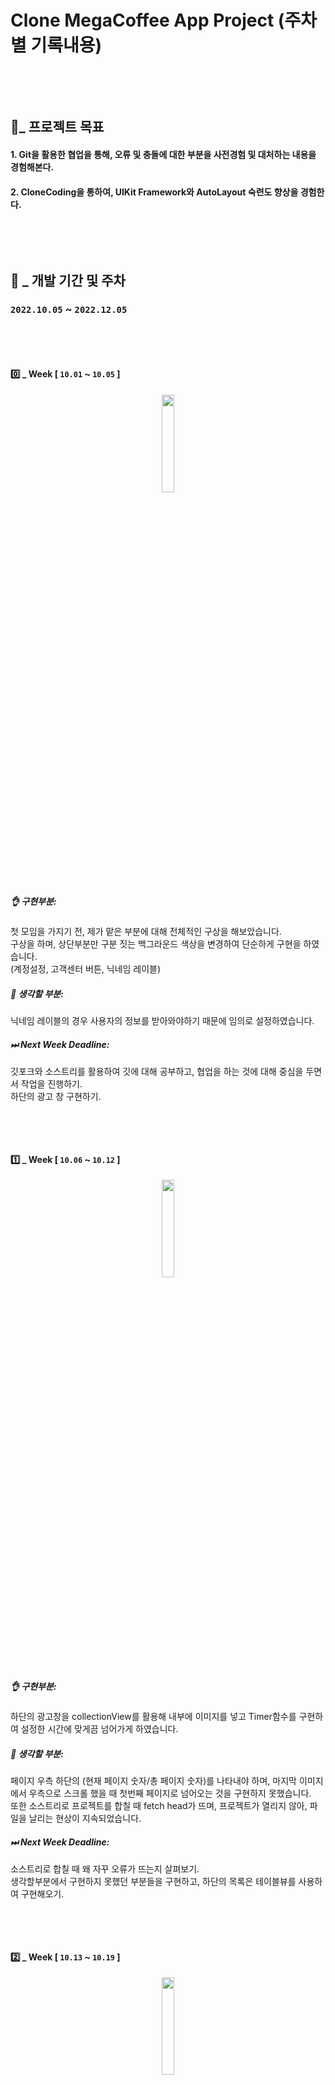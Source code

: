 # Clone MegaCoffee App Project (주차별 기록내용)
&nbsp;


</br>

## 🤝_ 프로젝트 목표
#### 1. Git을 활용한 협업을 통해, 오류 및 충돌에 대한 부분을 사전경험 및 대처하는 내용을 경험해본다.
#### 2. CloneCoding을 통하여, UIKit Framework와 AutoLayout 숙련도 향상을 경험한다.

&nbsp;

</br>

## 🎯 _ 개발 기간 및 주차
### `2022.10.05` ~ `2022.12.05`
&nbsp;

</br>

#### 0️⃣  _ Week [ `10.01` ~ `10.05` ]

<p align="center">
  <img src = "https://user-images.githubusercontent.com/114051946/209294695-e9d9468c-cdb6-4e3e-8794-1f4aad8a3868.png" width="20%" height="20%">
</p>


##### 👌 구현부분:
첫 모임을 가지기 전, 제가 맡은 부분에 대해 전체적인 구상을 해보았습니다. </br>
구상을 하며, 상단부분만 구분 짓는 백그라운드 색상을 변경하여 단순하게 구현을 하였습니다.</br>
(계정설정, 고객센터 버튼, 닉네임 레이블)
##### 🤔 생각할 부분:
닉네임 레이블의 경우 사용자의 정보를 받아와야하기 때문에 임의로 설정하였습니다.
##### ⏭ Next Week Deadline:
깃포크와 소스트리를 활용하여 깃에 대해 공부하고, 협업을 하는 것에 대해 중심을 두면서 작업을 진행하기.</br>
하단의 광고 창 구현하기.

&nbsp;


</br>

#### 1️⃣  _ Week [ `10.06` ~ `10.12` ]


<p align="center">
  <img src = "https://user-images.githubusercontent.com/114051946/209296366-63e4369a-b825-4d31-90c1-88d01eb999c2.gif" width="20%" height="20%">
</p>



##### 👌 구현부분:
하단의 광고창을 collectionView를 활용해 내부에 이미지를 넣고 Timer함수를 구현하여 설정한 시간에 맞게끔 넘어가게 하였습니다. 

##### 🤔 생각할 부분:

페이지 우측 하단의 (현재 페이지 숫자/총 페이지 숫자)를 나타내야 하며, 마지막 이미지에서 우측으로 스크롤 했을 때 첫번째 페이지로 넘어오는 것을 구현하지 못했습니다.</br>
또한 소스트리로 프로젝트를 합칠 때 fetch head가 뜨며, 프로젝트가 열리지 않아, 파일을 날리는 현상이 지속되었습니다.

##### ⏭ Next Week Deadline:

소스트리로 합칠 때 왜 자꾸 오류가 뜨는지 살펴보기.</br>
생각할부분에서 구현하지 못했던 부분들을 구현하고, 하단의 목록은 테이블뷰를 사용하여 구현해오기.









&nbsp;

</br>

#### 2️⃣  _ Week [ `10.13` ~ `10.19` ]

<p align="center">
  <img src = "https://user-images.githubusercontent.com/114051946/209297893-0b59be29-f14d-44fa-8176-718d4520588f.gif" width="20%" height="20%">
</p>



##### 👌 구현부분:
우측 하단의 (현재 페이지 숫자/ 총 페이지 숫자)를 구현하고, 마지막 이미지에서 우측으로 스크롤할 수 있도록 구현했습니다.

##### 🤔 생각할 부분:

원하는 부분의 구현은 성공했지만, 구현의 많은 오류가 있습니다.</br></br>
첫번째. 현재 페이지를 인식하고 다음으로 넘어가야하는데, 고정된 페이지로만 넘어갑니다.</br>
(ex. 1번 이미지에서 강제로 3번 이미지로 스크롤하면, 다시 1번으로 넘어가야하지만, 2번으로 넘어감)</br>

두번째. currentIndex의 숫자로 현재 페이지 숫자를 표시했지만 타이머 함수를 처음부터 구현을 잘못한 까닭에 숫자표시에 오류가 있습니다.</br>

세번째. 매 주 Sourcetree를 통해 프로젝트를 합칠 때마다, fetch head error가 뜨며, 많은 시간이 소요되었습니다.</br>


##### ⏭ Next Week Deadline:

fetch head error를 해결하기 위해, 지금 당장의 구현보단, git에 대해 공부 및 에러 해결에 초점을 맞추기.</br>
전체적인 협업 guide line에 대해 다시 생각해보고 적용해보기.






&nbsp;

</br>

#### 3️⃣  _ Week [ `10.20` ~ `10.26` ]



<p align="center">
  <img src = "https://user-images.githubusercontent.com/114051946/209298522-167f0e03-457d-4a1b-bae4-b150795d73f4.JPG" width="20%" height="20%">
</p>



##### 👌 구현부분:
Source에 대한 fetch head error를 끝내 해결하지 못했습니다.</br>
일부 error는 팀원들이 pull과 push에 대해 제대로 이해하지 못해 프로젝트가 터져 다시 복구하는데까지 시간이 소요된 것도 있습니다.

##### 🤔 생각할 부분:

터미널로 접근해야할지 다른 플랫폼이 있는지 찾아봐야할 것 같습니다.</br>
일단 제 프로젝트는 모든 내용이 코드로 구현되어 있기 때문에, 맨 마지막에 머지함으로써 최대한 프로젝트를 보존하고자 노력하였습니다.


##### ⏭ Next Week Deadline:

fetch head error를 해결하기 위해, 지금 당장의 구현보단, git에 대해 공부 및 에러 해결에 초점을 맞추기.</br>
전체적인 협업 guide line에 대해 다시 생각해보고 적용해보기.


&nbsp;

</br>

#### 4️⃣  _ Week [ `10.27` ~ `11.02` ]



<p align="center">
  <img src = "https://user-images.githubusercontent.com/114051946/209301566-b290c620-8356-496a-9ebe-b474317d6e71.gif" width="20%" height="20%">
  <img src = "https://user-images.githubusercontent.com/114051946/209300749-3c41a5d2-9f33-4e7f-879a-7e4e3adfb5a2.gif" width="20%" height="20%">
</p>





##### 👌 구현부분:
광고창 아래, 목록을 구현하였습니다.</br>
이용약관 tab을 구현하였습니다. 임의로 데이터를 만들어 해당 내용을 넣어주었습니다.</br>
소스트리의 고질적인 문제를 해결하지 못하고, 깃크라켄을 사용함으로써 프로젝트를 병합하는데 모든 문제를 해결하였습니다.


##### 🤔 생각할 부분:

ios15부터 발생하는 TableView padding문제가 있었습니다.</br>
해결 코드 및 해결 사진. 필요


##### ⏭ Next Week Deadline:

계정설정 버튼과 고객센터 버튼 내부를 최대한 구현하기.











&nbsp;

</br>

#### 5️⃣  _ Week [ `11.03` ~ `11.09` ]

&nbsp;

</br>


#### 6️⃣  _ Week [ `11.10` ~ `11.16` ]

&nbsp;

</br>

#### 7️⃣  _ Week [ `11.17` ~ `11.23` ]

&nbsp;

</br>

#### 8️⃣  _ Week [ `11.24` ~ `11.30` ]

&nbsp;

</br>

#### 9️⃣  _ Week [ `12.01` ~ `12.06` ] (Final)

&nbsp;

</br>


</br>

## 🧐 _ 소감
#### 1. 이러쿵저러쿵
#### 2. 저러쿵 이러쿵

&nbsp;

</br>
